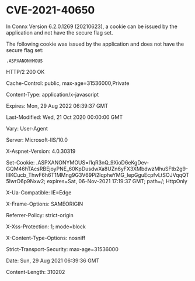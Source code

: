 # CVE-2021-40650

In Connx Version 6.2.0.1269 (20210623), a cookie can be issued by the application and not have the secure flag set.

The following cookie was issued by the application and does not have the secure flag set:

    .ASPXANONYMOUS
    
   
HTTP/2 200 OK

Cache-Control: public, max-age=31536000,Private

Content-Type: application/x-javascript

Expires: Mon, 29 Aug 2022 06:39:37 GMT

Last-Modified: Wed, 21 Oct 2020 00:00:00 GMT

Vary: User-Agent

Server: Microsoft-IIS/10.0

X-Aspnet-Version: 4.0.30319

Set-Cookie: .ASPXANONYMOUS=l1qR3nQ_9XioD6eKgDev-GQM46hTAcsRBEjoyPNE_60KpDusdwXa8UZn6yFX3XMbdwzMhuSFtb2g9-lIIKCucb_ThwF6h6T1MMng9G3V69Pi2lqpheYMG_lepGguEcpfvLtSOJVqqQT5IwrO6p9Nxw2; expires=Sat, 06-Nov-2021 17:19:37 GMT; path=/; HttpOnly

X-Ua-Compatible: IE=Edge

X-Frame-Options: SAMEORIGIN

Referrer-Policy: strict-origin

X-Xss-Protection: 1; mode=block

X-Content-Type-Options: nosniff

Strict-Transport-Security: max-age=31536000

Date: Sun, 29 Aug 2021 06:39:36 GMT

Content-Length: 310202
